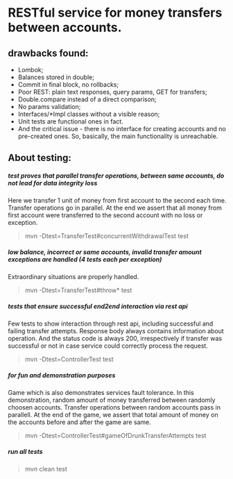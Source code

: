 # RESTful service for money transfers between accounts.


## drawbacks found:
* Lombok;
* Balances stored in double;
* Commit in final block, no rollbacks;
* Poor REST: plain text responses, query params, GET for transfers;
* Double.compare instead of a direct comparison;
* No params validation;
* Interfaces/*Impl classes without a visible reason;
* Unit tests are functional ones in fact.
* And the critical issue - there is no interface for creating accounts and no pre-created ones. So, basically, the main functionality is unreachable.

## About testing:

##### test proves that parallel transfer operations, between same accounts, do not lead for data integrity loss   

Here we transfer 1 unit of money from first account to the second each time. Transfer operations go in parallel. 
At the end we assert that all money from first account were transferred to the second account with no loss or exception. 

> mvn -Dtest=TransferTest#concurrentWithdrawalTest test

##### low balance, incorrect or same accounts, invalid transfer amount exceptions are handled (4 tests each per exception)

Extraordinary situations are properly handled. 
 
> mvn -Dtest=TransferTest#throw* test

##### tests that ensure successful end2end interaction via rest api

Few tests to show interaction through rest api, including successful and failing transfer attempts.
Response body always contains information about operation. And the status code is always 200, irrespectively if transfer was 
successful or not in case service could correctly process the request.

> mvn -Dtest=ControllerTest test

##### for fun and demonstration purposes

Game which is also demonstrates services fault tolerance. In this demonstration, random amount of money
transferred between randomly choosen accounts. Transfer operations between random accounts pass in parallell.
At the end of the game, we assert that total amount of money on the accounts before and after the game are same. 

> mvn -Dtest=ControllerTest#gameOfDrunkTransferAttempts test

##### run all tests

> mvn clean test  
